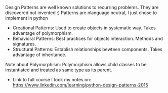 Design Patterns are well known solutions to recurring problems.
They are discovered not invented :)
Patterns are nlanguage neutral, I just chose to implement in python

- Creational Patterns: Used to create objects in  systematic way. Takes advantage of polymorphism.
- Behavioral Patterns: Best practices for objects interaction. Methods and signatures.
- Structural Patterns: Establish relationships bewteen components. Takes advantage of inheritance.

Note about Polymorphism: Polymorphism allows child classes to be instantiated and treated as same type as its parent.

- Link to full course I took my notes on: https://www.linkedin.com/learning/python-design-patterns-2015
